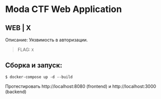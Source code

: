 # Moda CTF Web Application
## WEB | X

Описание:
Уязвимость в авторизации.

> FLAG: `X`

## Сборка и запуск:

``
$ docker-compose up -d --build
``

Протестировать http://localhost:8080 (frontend) и http://localhost:3000 (backend)
